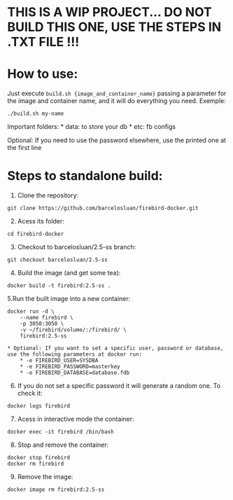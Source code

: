 # THIS IS A WIP PROJECT... DO NOT BUILD THIS ONE, USE THE STEPS IN .TXT FILE !!!


# How to use:

Just execute ```build.sh {image_and_container_name}``` passing a parameter for the image and container name, and it will do everything you need. Exemple:

```shell
./build.sh my-name
```

Important folders:
	* data: to store your db
	* etc: fb configs

Optional: If you need to use the password elsewhere, use the printed one at the first line

# Steps to standalone build:

1. Clone the repository:

```shell
git clone https://github.com/barcelosluan/firebird-docker.git
```

2. Acess its folder:

```shell
cd firebird-docker
```

3. Checkout to barcelosluan/2.5-ss branch:

```shell
git checkout barcelosluan/2.5-ss
```

4. Build the image (and get some tea):

```shell
docker build -t firebird:2.5-ss .
```

5.Run the built image into a new container:

```shell
docker run -d \
    --name firebird \
    -p 3050:3050 \
    -v ~/firebird/volume/:/firebird/ \
    firebird:2.5-ss
```

	* Optional: If you want to set a specific user, password or database, use the following parameters at docker run:
		* -e FIREBIRD_USER=SYSDBA
		* -e FIREBIRD_PASSWORD=masterkey
		* -e FIREBIRD_DATABASE=database.fdb

6. If you do not set a specific password it will generate a random one. To check it:

```shell
docker logs firebird
```

7. Acess in interactive mode the container:

```shell
docker exec -it firebird /bin/bash
```

8. Stop and remove the container:

```shell
docker stop firebird
docker rm firebird
```

9. Remove the image:

```shell
docker image rm firebird:2.5-ss
```
